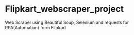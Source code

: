 # Flipkart_webscraper_project
Web Scraper using Beautiful Soup, Selenium and requests for RPA(Automation) form Flipkart 
